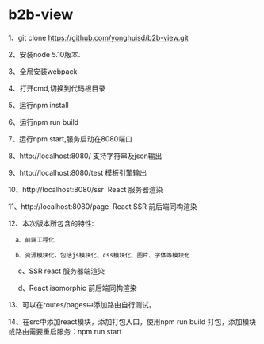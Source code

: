 # b2b-view
1、git clone https://github.com/yonghuisd/b2b-view.git

2、安装node 5.10版本.

3、全局安装webpack

4、打开cmd,切换到代码根目录

5、运行npm install 

6、运行npm run build

7、运行npm start,服务启动在8080端口

8、http://localhost:8080/ 支持字符串及json输出

9、http://localhost:8080/test 模板引擎输出

10、http://localhost:8080/ssr   React 服务器渲染

11、http://localhost:8080/page   React SSR 前后端同构渲染

12、本次版本所包含的特性:

      a、前端工程化
   
      b、资源模块化，包括js模块化、css模块化、图片、字体等模块化

      c、SSR  react 服务器端渲染

      d、React isomorphic 前后端同构渲染

13、可以在routes/pages中添加路由自行测试。

14、在src中添加react模块，添加打包入口，使用npm run build 打包，添加模块或路由需要重启服务：npm run start
